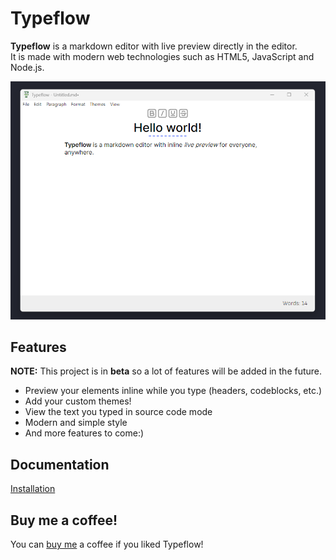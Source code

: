 # Typeflow

**Typeflow** is a markdown editor with live preview directly in the editor.  
It is made with modern web technologies such as HTML5, JavaScript and Node.js.

![Typeflow Screenshot](typeflow-screenshot.png)

## Features

**NOTE:** This project is in **beta** so a lot of features will be added in the future.

-   Preview your elements inline while you type (headers, codeblocks, etc.)
-   Add your custom themes!
-   View the text you typed in source code mode
-   Modern and simple style
-   And more features to come:)

## Documentation
[Installation](https://github.com/L33dy/typeflow/blob/master/docs/installation.md)

## Buy me a coffee!
You can [buy me](https://buymeacoffee.com/l33dy) a coffee if you liked Typeflow!
